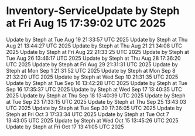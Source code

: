 # Inventory-ServiceUpdate by Steph at Fri Aug 15 17:39:02 UTC 2025
Update by Steph at Tue Aug 19 21:33:57 UTC 2025
Update by Steph at Thu Aug 21 13:44:27 UTC 2025
Update by Steph at Thu Aug 21 21:34:08 UTC 2025
Update by Steph at Fri Aug 22 21:33:25 UTC 2025
Update by Steph at Tue Aug 26 13:46:17 UTC 2025
Update by Steph at Thu Aug 28 17:36:20 UTC 2025
Update by Steph at Fri Aug 29 21:31:31 UTC 2025
Update by Steph at Mon Sep  1 21:31:52 UTC 2025
Update by Steph at Mon Sep  8 21:32:20 UTC 2025
Update by Steph at Wed Sep 10 21:31:35 UTC 2025
Update by Steph at Tue Sep 16 13:42:28 UTC 2025
Update by Steph at Tue Sep 16 17:35:37 UTC 2025
Update by Steph at Wed Sep 17 13:40:35 UTC 2025
Update by Steph at Thu Sep 18 13:40:39 UTC 2025
Update by Steph at Tue Sep 23 17:33:15 UTC 2025
Update by Steph at Thu Sep 25 13:43:03 UTC 2025
Update by Steph at Tue Sep 30 17:36:05 UTC 2025
Update by Steph at Fri Oct  3 17:33:34 UTC 2025
Update by Steph at Tue Oct  7 13:43:05 UTC 2025
Update by Steph at Wed Oct 15 13:45:26 UTC 2025
Update by Steph at Fri Oct 17 13:41:05 UTC 2025
